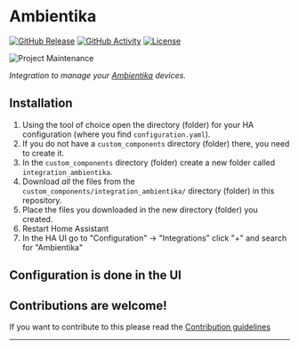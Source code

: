 # Ambientika

[![GitHub Release][releases-shield]][releases]
[![GitHub Activity][commits-shield]][commits]
[![License][license-shield]](LICENSE)

![Project Maintenance][maintenance-shield]
<!-- [![BuyMeCoffee][buymecoffeebadge]][buymecoffee] -->

<!-- [![Discord][discord-shield]][discord] -->
<!-- [![Community Forum][forum-shield]][forum] -->

_Integration to manage your [Ambientika][ambientika_website] devices._

<!-- **This integration will set up the following platforms.**

| Platform        | Description                         |
| --------------- | ----------------------------------- |
| `binary_sensor` | Show something `True` or `False`.   |
| `sensor`        | Show info from blueprint API.       |
| `switch`        | Switch something `True` or `False`. | -->

## Installation

1. Using the tool of choice open the directory (folder) for your HA configuration (where you find `configuration.yaml`).
1. If you do not have a `custom_components` directory (folder) there, you need to create it.
1. In the `custom_components` directory (folder) create a new folder called `integration_ambientika`.
1. Download _all_ the files from the `custom_components/integration_ambientika/` directory (folder) in this repository.
1. Place the files you downloaded in the new directory (folder) you created.
1. Restart Home Assistant
1. In the HA UI go to "Configuration" -> "Integrations" click "+" and search for "Ambientika"

## Configuration is done in the UI

<!---->

## Contributions are welcome!

If you want to contribute to this please read the [Contribution guidelines](CONTRIBUTING.md)

***

[ambientika_website]: https://www.ambientika.eu/
[integration_ambientika]: https://github.com/lipkau/HomeAssistant-integration-for-Ambientika
<!-- [buymecoffee]: https://www.buymeacoffee.com/ludeeus -->
<!-- [buymecoffeebadge]: https://img.shields.io/badge/buy%20me%20a%20coffee-donate-yellow.svg?style=for-the-badge -->
[commits-shield]: https://img.shields.io/github/commit-activity/y/lipkau/HomeAssistant-integration-for-Ambientika.svg?style=for-the-badge
[commits]: https://github.com/lipkau/HomeAssistant-integration-for-Ambientika/commits/main
<!-- [discord]: https://discord.gg/Qa5fW2R
[discord-shield]: https://img.shields.io/discord/330944238910963714.svg?style=for-the-badge -->
<!-- [exampleimg]: example.png -->
[forum-shield]: https://img.shields.io/badge/community-forum-brightgreen.svg?style=for-the-badge
[forum]: https://community.home-assistant.io/
[license-shield]: https://img.shields.io/github/license/lipkau/HomeAssistant-integration-for-Ambientika.svg?style=for-the-badge
[maintenance-shield]: https://img.shields.io/badge/maintainer-%40lipkau-blue.svg?style=for-the-badge
[releases-shield]: https://img.shields.io/github/release/lipkau/HomeAssistant-integration-for-Ambientika.svg?style=for-the-badge
[releases]: https://github.com/lipkau/HomeAssistant-integration-for-Ambientika/releases
